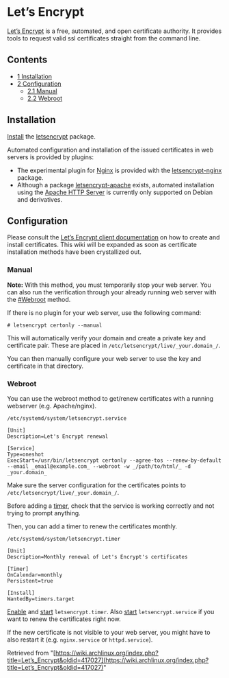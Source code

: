 # Let’s Encrypt

[Let’s Encrypt](https://letsencrypt.org/) is a free, automated, and open certificate authority. It provides tools to request valid ssl certificates straight from the command line.

## Contents

*   [1 Installation](#Installation)
*   [2 Configuration](#Configuration)
    *   [2.1 Manual](#Manual)
    *   [2.2 Webroot](#Webroot)

## Installation

[Install](/index.php/Install "Install") the [letsencrypt](https://www.archlinux.org/packages/?name=letsencrypt) package.

Automated configuration and installation of the issued certificates in web servers is provided by plugins:

*   The experimental plugin for [Nginx](/index.php/Nginx "Nginx") is provided with the [letsencrypt-nginx](https://www.archlinux.org/packages/?name=letsencrypt-nginx) package.
*   Although a package [letsencrypt-apache](https://www.archlinux.org/packages/?name=letsencrypt-apache) exists, automated installation using the [Apache HTTP Server](/index.php/Apache_HTTP_Server "Apache HTTP Server") is currently only supported on Debian and derivatives.

## Configuration

Please consult the [Let’s Encrypt client documentation](https://letsencrypt.readthedocs.org/en/latest/) on how to create and install certificates. This wiki will be expanded as soon as certificate installation methods have been crystallized out.

### Manual

**Note:** With this method, you must temporarily stop your web server. You can also run the verification through your already running web server with the [#Webroot](#Webroot) method.

If there is no plugin for your web server, use the following command:

```
# letsencrypt certonly --manual

```

This will automatically verify your domain and create a private key and certificate pair. These are placed in `/etc/letsencrypt/live/_your.domain_/`.

You can then manually configure your web server to use the key and certificate in that directory.

### Webroot

You can use the webroot method to get/renew certificates with a running webserver (e.g. Apache/nginx).

 `/etc/systemd/system/letsencrypt.service` 

```
[Unit]
Description=Let's Encrypt renewal

[Service]
Type=oneshot
ExecStart=/usr/bin/letsencrypt certonly --agree-tos --renew-by-default --email _email@example.com_ --webroot -w _/path/to/html/_ -d _your.domain_
```

Make sure the server configuration for the certificates points to `/etc/letsencrypt/live/_your.domain_/`.

Before adding a [timer](/index.php/Systemd/Timers "Systemd/Timers"), check that the service is working correctly and not trying to prompt anything.

Then, you can add a timer to renew the certificates monthly.

 `/etc/systemd/system/letsencrypt.timer` 

```
[Unit]
Description=Monthly renewal of Let's Encrypt's certificates

[Timer]
OnCalendar=monthly
Persistent=true

[Install]
WantedBy=timers.target
```

[Enable](/index.php/Enable "Enable") and [start](/index.php/Start "Start") `letsencrypt.timer`. Also [start](/index.php/Start "Start") `letsencrypt.service` if you want to renew the certificates right now.

If the new certificate is not visible to your web server, you might have to also restart it (e.g. `nginx.service` or `httpd.service`).

Retrieved from "[https://wiki.archlinux.org/index.php?title=Let’s_Encrypt&oldid=417027](https://wiki.archlinux.org/index.php?title=Let’s_Encrypt&oldid=417027)"